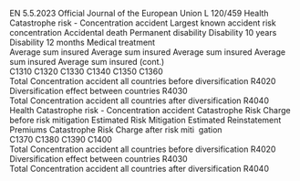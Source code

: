 EN  5.5.2023 Official Journal of the European Union L 120/459
 Health Catastrophe risk - Concentration accident  Largest known 
accident risk 
concentration  Accidental 
death  Permanent 
disability  Disability 10 
years  Disability 12 
months  Medical 
treatment  
Average sum 
insured  Average sum 
insured  Average sum 
insured  Average sum 
insured  Average sum 
insured  (cont.)  
C1310  C1320  C1330  C1340  C1350  C1360  
Total Concentration accident all countries before 
diversification  R4020  
Diversification effect between countries  R4030  
Total Concentration accident all countries after 
diversification  R4040  
Health Catastrophe risk - Concentration accident  Catastrophe 
Risk Charge 
before risk 
mitigation  Estimated Risk 
Mitigation  Estimated 
Reinstatement 
Premiums  Catastrophe 
Risk Charge 
after risk miti ­
gation  
C1370  C1380  C1390  C1400  
Total Concentration accident all countries before 
diversification  R4020  
Diversification effect between countries  R4030  
Total Concentration accident all countries after 
diversification  R4040